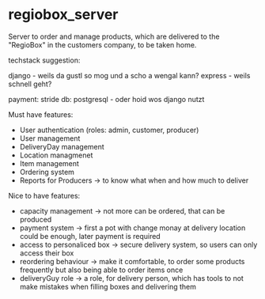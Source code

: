 # regiobox_server
Server to order and manage products, which are delivered to the "RegioBox" in the customers company, to be taken home.

techstack suggestion:

django - weils da gustl so mog und a scho a wengal kann?
express - weils schnell geht?

payment: stride
db: postgresql - oder hoid wos django nutzt

Must have features:
- User authentication (roles: admin, customer, producer)
- User management
- DeliveryDay management
- Location managmenet
- Item management
- Ordering system
- Reports for Producers -> to know what when and how much to deliver

Nice to have features:
- capacity management -> not more can be ordered, that can be produced
- payment system -> first a pot with change monay at delivery location could be enough, later payment is required
- access to personaliced box -> secure delivery system, so users can only access their box
- reordering behaviour -> make it comfortable, to order some products frequently but also being able to order items once
- deliveryGuy role -> a role, for delivery person, which has tools to not make mistakes when filling boxes and delivering them

